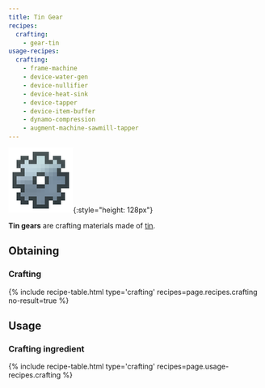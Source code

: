 ```yaml
---
title: Tin Gear
recipes:
  crafting:
    - gear-tin
usage-recipes:
  crafting:
    - frame-machine
    - device-water-gen
    - device-nullifier
    - device-heat-sink
    - device-tapper
    - device-item-buffer
    - dynamo-compression
    - augment-machine-sawmill-tapper
---
```


![Tin gear](/assets/images/thermal-foundation/gear-tin.png){:style="height: 128px"}


**Tin gears** are crafting materials made of
[tin](/docs/thermal-foundation/items/materials/ingots/tin-ingot/).


Obtaining
---------

### Crafting
{% include recipe-table.html type='crafting' recipes=page.recipes.crafting no-result=true %}


Usage
-----

### Crafting ingredient
{% include recipe-table.html type='crafting' recipes=page.usage-recipes.crafting %}
